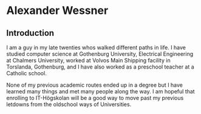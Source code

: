 # Alexander Wessner

## Introduction

I am a guy in my late twenties whos walked different paths in life. I have studied computer science at Gothenburg University, Electrical Engineering at Chalmers University, worked at Volvos Main Shipping facility in Torslanda, Gothenburg, and I have also worked as a preschool teacher at a Catholic school. 

None of my previous academic routes ended up in a degree but I have learned many things and met many people along the way. I am hopeful that enrolling to IT-Högskolan will be a good way to move past my previous letdowns from the oldschool ways of Universities. 